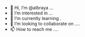 - 👋 Hi, I’m @albraya ...
- 👀 I’m interested in ...
- 🌱 I’m currently learning .
- 💞️ I’m looking to collaborate on ....
- 📫 How to reach me ....

<!---
albraya/albraya is a ✨ special ✨ repository because its `README.md` (this file) appears on your GitHub profile.
You can click the Preview link to take a look at your changes.
--->
